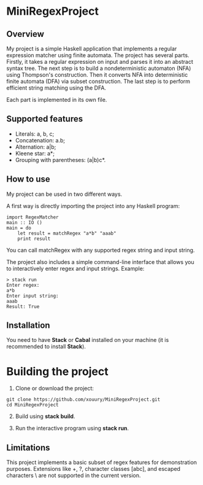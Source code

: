 # MiniRegexProject

## Overview
My project is a simple Haskell application that implements a regular expression matcher using finite automata.
The project has several parts. Firstly, it takes a regular expression on input and parses it into an abstract syntax tree. The next step is to build a nondeterministic automaton (NFA) using Thompson's construction. Then it converts NFA into deterministic finite automata (DFA) via subset construction. The last step is to perform efficient string matching using the DFA.

Each part is implemented in its own file. 

## Supported features 
- Literals: a, b, c;
- Concatenation: a.b;
- Alternation: a|b;
- Kleene star: a*;
- Grouping with parentheses: (a|b)c*.

## How to use 
My project can be used in two different ways.

A first way is directly importing the project into any Haskell program:

```
import RegexMatcher
main :: IO ()
main = do
    let result = matchRegex "a*b" "aaab"
    print result
```

You can call matchRegex with any supported regex string and input string.

The project also includes a simple command-line interface that allows you to interactively enter regex and input strings. Example:

```
> stack run
Enter regex:
a*b
Enter input string:
aaab
Result: True
```

## Installation

You need to have **Stack** or **Cabal** installed on your machine (it is recommended to install **Stack**).

# Building the project

1. Clone or download the project:

```
git clone https://github.com/xouury/MiniRegexProject.git
cd MiniRegexProject
```

2. Build using **stack build**.

3. Run the interactive program using **stack run**.

## Limitations 

This project implements a basic subset of regex features for demonstration purposes.
Extensions like +, ?, character classes [abc], and escaped characters \ are not supported in the current version.
